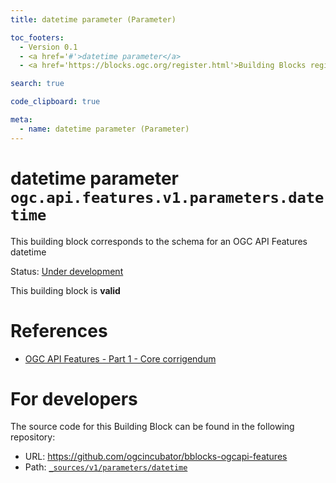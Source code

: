 ```yaml
---
title: datetime parameter (Parameter)

toc_footers:
  - Version 0.1
  - <a href='#'>datetime parameter</a>
  - <a href='https://blocks.ogc.org/register.html'>Building Blocks register</a>

search: true

code_clipboard: true

meta:
  - name: datetime parameter (Parameter)
---
```



# datetime parameter `ogc.api.features.v1.parameters.datetime`

This building block corresponds to the schema for an OGC API Features datetime

<p class="status">
    <span data-rainbow-uri="http://www.opengis.net/def/status">Status</span>:
    <a href="http://www.opengis.net/def/status/under-development" target="_blank" data-rainbow-uri>Under development</a>
</p>

<aside class="success">
This building block is <strong>valid</strong>
</aside>

# References

* [OGC API Features - Part 1 - Core corrigendum](https://docs.ogc.org/is/17-069r4/17-069r4.html)

# For developers

The source code for this Building Block can be found in the following repository:

* URL: <a href="https://github.com/ogcincubator/bblocks-ogcapi-features" target="_blank">https://github.com/ogcincubator/bblocks-ogcapi-features</a>
* Path:
<code><a href="https://github.com/ogcincubator/bblocks-ogcapi-features/blob/HEAD/_sources/v1/parameters/datetime" target="_blank">_sources/v1/parameters/datetime</a></code>

